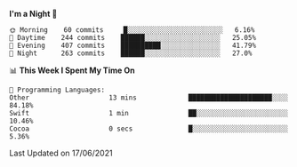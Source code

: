 <!--START_SECTION:waka-->
**I'm a Night 🦉** 

```text
🌞 Morning    60 commits     █░░░░░░░░░░░░░░░░░░░░░░░░   6.16% 
🌆 Daytime    244 commits    ██████░░░░░░░░░░░░░░░░░░░   25.05% 
🌃 Evening    407 commits    ██████████░░░░░░░░░░░░░░░   41.79% 
🌙 Night      263 commits    ██████░░░░░░░░░░░░░░░░░░░   27.0%

```


📊 **This Week I Spent My Time On** 

```text
💬 Programming Languages: 
Other                    13 mins             █████████████████████░░░░   84.18% 
Swift                    1 min               ██░░░░░░░░░░░░░░░░░░░░░░░   10.46% 
Cocoa                    0 secs              █░░░░░░░░░░░░░░░░░░░░░░░░   5.36%

```


 Last Updated on 17/06/2021
<!--END_SECTION:waka-->
